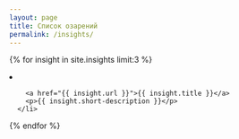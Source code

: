 ```yaml
---
layout: page
title: Список озарений
permalink: /insights/
---
```


{% for insight in site.insights limit:3 %}
      <li>

        <a href="{{ insight.url }}">{{ insight.title }}</a>
        <p>{{ insight.short-description }}</p>
      </li>
{% endfor %}
